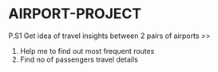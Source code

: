 # AIRPORT-PROJECT
P.S1 
Get idea of travel insights between 2 pairs of airports >> 
1) Help me to find out most frequent routes
2) Find no of passengers travel details  
